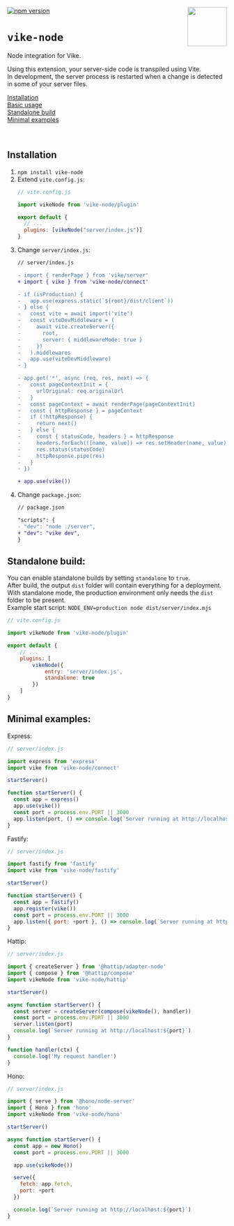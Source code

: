 <!-- WARNING: keep links absolute in this file so they work on NPM too -->

[<img src="https://vike.dev/vike-readme.svg" align="right" height="90">](https://vike.dev)
[![npm version](https://img.shields.io/npm/v/vike-node)](https://www.npmjs.com/package/vike-node)

# `vike-node`

Node integration for Vike.

Using this extension, your server-side code is transpiled using Vite.<br>
In development, the server process is restarted when a change is detected in some of your server files.

[Installation](#installation)  
[Basic usage](#basic-usage)  
[Standalone build](#standalone-build)  
[Minimal examples](#minimal-examples)  

<br/>


## Installation

1. `npm install vike-node`
2. Extend `vite.config.js`:
   ```js
   // vite.config.js

   import vikeNode from 'vike-node/plugin'

   export default {
     // ...
     plugins: [vikeNode("server/index.js")]
   }
   ```
3. Change `server/index.js`:
   ```diff
   // server/index.js

   - import { renderPage } from 'vike/server'
   + import { vike } from 'vike-node/connect'

   - if (isProduction) {
   -   app.use(express.static(`${root}/dist/client`))
   - } else {
   -   const vite = await import('vite')
   -   const viteDevMiddleware = (
   -     await vite.createServer({
   -       root,
   -       server: { middlewareMode: true }
   -     })
   -   ).middlewares
   -   app.use(viteDevMiddleware)
   - }

   - app.get('*', async (req, res, next) => {
   -   const pageContextInit = {
   -     urlOriginal: req.originalUrl
   -   }
   -   const pageContext = await renderPage(pageContextInit)
   -   const { httpResponse } = pageContext
   -   if (!httpResponse) {
   -     return next()
   -   } else {
   -     const { statusCode, headers } = httpResponse
   -     headers.forEach(([name, value]) => res.setHeader(name, value))
   -     res.status(statusCode)
   -     httpResponse.pipe(res)
   -   }
   - })

   + app.use(vike())

   ```
4. Change `package.json`:
   ```diff
   // package.json

   "scripts": {
   - "dev": "node ./server",
   + "dev": "vike dev",
   }
   ```

## Standalone build:

You can enable standalone builds by setting `standalone` to `true`.
<br>
After build, the output `dist` folder will contain everything for a deployment.
<br>
With standalone mode, the production environment only needs the `dist` folder to be present.
<br>
Example start script: `NODE_ENV=production node dist/server/index.mjs`

```js
// vite.config.js

import vikeNode from 'vike-node/plugin'

export default {
    // ...
    plugins: [
        vikeNode({
            entry: 'server/index.js',
            standalone: true
        })
    ]
}
```


## Minimal examples:

Express:
```js
// server/index.js

import express from 'express'
import vike from 'vike-node/connect'

startServer()

function startServer() {
  const app = express()
  app.use(vike())
  const port = process.env.PORT || 3000
  app.listen(port, () => console.log(`Server running at http://localhost:${port}`))
}
```

Fastify:
```js
// server/index.js

import fastify from 'fastify'
import vike from 'vike-node/fastify'

startServer()

function startServer() {
  const app = fastify()
  app.register(vike())
  const port = process.env.PORT || 3000
  app.listen({ port: +port }, () => console.log(`Server running at http://localhost:${port}`))
}
```

Hattip:
```js
// server/index.js

import { createServer } from '@hattip/adapter-node'
import { compose } from '@hattip/compose'
import vikeNode from 'vike-node/hattip'

startServer()

async function startServer() {
  const server = createServer(compose(vikeNode(), handler))
  const port = process.env.PORT || 3000
  server.listen(port)
  console.log(`Server running at http://localhost:${port}`)
}

function handler(ctx) {
  console.log('My request handler')
}
```

Hono:
```js
// server/index.js

import { serve } from '@hono/node-server'
import { Hono } from 'hono'
import vikeNode from 'vike-node/hono'

startServer()

async function startServer() {
  const app = new Hono()
  const port = process.env.PORT || 3000

  app.use(vikeNode())

  serve({
    fetch: app.fetch,
    port: +port
  })

  console.log(`Server running at http://localhost:${port}`)
}
```
